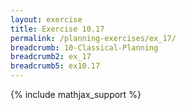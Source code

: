 ```yaml
---
layout: exercise
title: Exercise 10.17
permalink: /planning-exercises/ex_17/
breadcrumb: 10-Classical-Planning
breadcrumb2: ex_17
breadcrumb5: ex10.17
---
```


{% include mathjax_support %}

